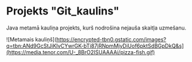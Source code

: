 # Projekts "Git_kaulins"
Java metamā kauliņa projekts, kurš nodrošina nejauša skaitļa uzmešanu.

![Metamais kauliņš](https://encrypted-tbn0.gstatic.com/images?q=tbn:ANd9GcStJiKlvCYwrGK-bTi87jRNpmMjyDiUof6pktSdBGpDkQ&s](https://media.tenor.com/U-_8BrO2ISUAAAAi/pizza-fish.gif)
